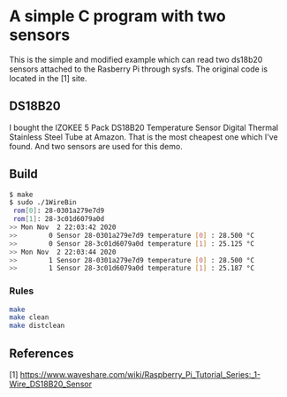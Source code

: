# A simple C program with two sensors

This is the simple and modified example which can read two ds18b20 sensors attached to the Rasberry Pi through sysfs. The original code is located in the [1] site.


## DS18B20

I bought the IZOKEE 5 Pack DS18B20 Temperature Sensor Digital Thermal Stainless Steel Tube at Amazon. That is the most cheapest one which I've found. And two sensors are used for this demo.

## Build

```bash
$ make
$ sudo ./1WireBin 
 rom[0]: 28-0301a279e7d9
 rom[1]: 28-3c01d6079a0d
>> Mon Nov  2 22:03:42 2020
>>        0 Sensor 28-0301a279e7d9 temperature [0] : 28.500 °C
>>        0 Sensor 28-3c01d6079a0d temperature [1] : 25.125 °C
>> Mon Nov  2 22:03:44 2020
>>        1 Sensor 28-0301a279e7d9 temperature [0] : 28.500 °C
>>        1 Sensor 28-3c01d6079a0d temperature [1] : 25.187 °C
```

### Rules

```bash
make
make clean
make distclean
```

## References
[1] https://www.waveshare.com/wiki/Raspberry_Pi_Tutorial_Series:_1-Wire_DS18B20_Sensor
